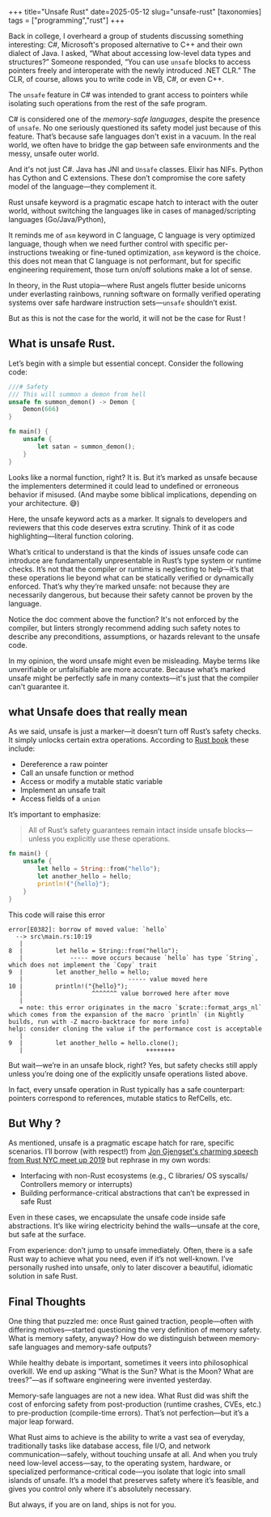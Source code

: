 +++
title="Unsafe Rust"
date=2025-05-12
slug="unsafe-rust"
[taxonomies]
tags = ["programming","rust"]
+++


Back in college, I overheard a group of students discussing something interesting: C#, Microsoft's proposed alternative to C++ and their own dialect of Java. I asked, “What about accessing low-level data types and structures?” Someone responded, “You can use `unsafe` blocks to access pointers freely and interoperate with the newly introduced .NET CLR.” The CLR, of course, allows you to write code in VB, C#, or even C++.
<!--more-->
The `unsafe` feature in C# was intended to grant access to pointers while isolating such operations from the rest of the safe program.

C# is considered one of the *memory-safe languages*, despite the presence of `unsafe`. No one seriously questioned its safety model just because of this feature. That’s because safe languages don't exist in a vacuum. In the real world, we often have to bridge the gap between safe environments and the messy, unsafe outer world.

And it's not just C#. Java has JNI and `Unsafe` classes. Elixir has NIFs. Python has Cython and C extensions. These don’t compromise the core safety model of the language—they complement it.

Rust unsafe keyword is a pragmatic escape hatch to interact with the outer world, without switching the languages like in cases of managed/scripting languages (Go/Java/Python),

It reminds me of `asm` keyword in C language, C language is very optimized language, though when we need further control with specific per-instructions tweaking or fine-tuned optimization, `asm` keyword is the choice. this does not mean that C language is not performant, but for specific engineering requirement, those turn on/off solutions make a lot of sense.

In theory, in the Rust utopia—where Rust angels flutter beside unicorns under everlasting rainbows, running software on formally verified operating systems over safe hardware instruction sets—`unsafe` shouldn’t exist.

But as this is not the case for the world, it will not be the case for Rust !

## What is unsafe Rust.
Let’s begin with a simple but essential concept. Consider the following code:

```rs
///# Safety
/// This will summon a demon from hell
unsafe fn summon_demon() -> Demon {
    Demon(666)
}

fn main() {
    unsafe {
        let satan = summon_demon();
    }
}

```

Looks like a normal function, right? It is. But it’s marked as unsafe because the implementers determined it could lead to undefined or erroneous behavior if misused. (And maybe some biblical implications, depending on your architecture. 😅)

Here, the unsafe keyword acts as a marker. It signals to developers and reviewers that this code deserves extra scrutiny. Think of it as code highlighting—literal function coloring.

What’s critical to understand is that the kinds of issues unsafe code can introduce are fundamentally unpresentable in Rust’s type system or runtime checks. It’s not that the compiler or runtime is neglecting to help—it’s that these operations lie beyond what can be statically verified or dynamically enforced. That’s why they’re marked unsafe: not because they are necessarily dangerous, but because their safety cannot be proven by the language.

Notice the doc comment above the function? It's not enforced by the compiler, but linters strongly recommend adding such safety notes to describe any preconditions, assumptions, or hazards relevant to the unsafe code.

In my opinion, the word unsafe might even be misleading. Maybe terms like unverifiable or unfalsifiable are more accurate. Because what’s marked unsafe might be perfectly safe in many contexts—it's just that the compiler can't guarantee it.

## what Unsafe does that really mean

As we said, unsafe is just a marker—it doesn’t turn off Rust’s safety checks. It simply unlocks certain extra operations. According to [Rust book](https://doc.rust-lang.org/book/ch20-01-unsafe-rust.html#unsafe-superpowers) these include:

- Dereference a raw pointer
- Call an unsafe function or method
- Access or modify a mutable static variable
- Implement an unsafe trait
- Access fields of a `union`

It’s important to emphasize:
> All of Rust’s safety guarantees remain intact inside unsafe blocks—unless you explicitly use these operations.

```rs
fn main() {
    unsafe {
        let hello = String::from("hello");
        let another_hello = hello;
        println!("{hello}");
    }
}

```
This code will raise this error
```
error[E0382]: borrow of moved value: `hello`
  --> src\main.rs:10:19
   |
8  |         let hello = String::from("hello");
   |             ----- move occurs because `hello` has type `String`, which does not implement the `Copy` trait
9  |         let another_hello = hello;
   |                             ----- value moved here
10 |         println!("{hello}");
   |                   ^^^^^^^ value borrowed here after move
   |
   = note: this error originates in the macro `$crate::format_args_nl` which comes from the expansion of the macro `println` (in Nightly builds, run with -Z macro-backtrace for more info)
help: consider cloning the value if the performance cost is acceptable
   |
9  |         let another_hello = hello.clone();
   |                                  ++++++++

```
But wait—we’re in an unsafe block, right? Yes, but safety checks still apply unless you’re doing one of the explicitly unsafe operations listed above.

In fact, every unsafe operation in Rust typically has a safe counterpart: pointers correspond to references, mutable statics to RefCells, etc.

## But Why ?

As mentioned, unsafe is a pragmatic escape hatch for rare, specific scenarios. I’ll borrow (with respect!) from [Jon Gjengset's charming speech from Rust NYC meet up 2019](https://youtu.be/QAz-maaH0KM?t=83) but rephrase in my own words:

- Interfacing with non-Rust ecosystems (e.g., C libraries/ OS syscalls/ Controllers memory or interrupts)
- Building performance-critical abstractions that can’t be expressed in safe Rust

Even in these cases, we encapsulate the unsafe code inside safe abstractions. It’s like wiring electricity behind the walls—unsafe at the core, but safe at the surface.

From experience: don’t jump to unsafe immediately. Often, there is a safe Rust way to achieve what you need, even if it’s not well-known. I’ve personally rushed into unsafe, only to later discover a beautiful, idiomatic solution in safe Rust.



## Final Thoughts

One thing that puzzled me: once Rust gained traction, people—often with differing motives—started questioning the very definition of memory safety. What is memory safety, anyway? How do we distinguish between memory-safe languages and memory-safe outputs?

While healthy debate is important, sometimes it veers into philosophical overkill. We end up asking “What is the Sun? What is the Moon? What are trees?”—as if software engineering were invented yesterday.

Memory-safe languages are not a new idea. What Rust did was shift the cost of enforcing safety from post-production (runtime crashes, CVEs, etc.) to pre-production (compile-time errors). That’s not perfection—but it’s a major leap forward.

What Rust aims to achieve is the ability to write a vast sea of everyday, traditionally tasks like database access, file I/O, and network communication—safely, without touching unsafe at all. And when you truly need low-level access—say, to the operating system, hardware, or specialized performance-critical code—you isolate that logic into small islands of unsafe. It’s a model that preserves safety where it’s feasible, and gives you control only where it's absolutely necessary.

But always, if you are on land, ships is not for you.

